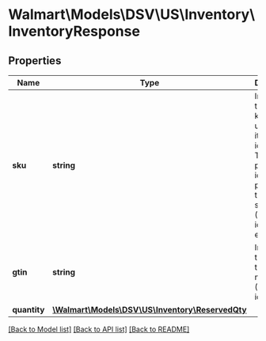 # Walmart\Models\DSV\US\Inventory\InventoryResponse

## Properties

Name | Type | Description | Notes
------------ | ------------- | ------------- | -------------
**sku** | **string** | Indicates the stock keeping unit (SKU) item identifier.   This is a product identifier provided by the drop ship vendor (DSV) to identify each item. |
**gtin** | **string** | Indicates the global trade item number (GTIN) item identifier. |
**quantity** | [**\Walmart\Models\DSV\US\Inventory\ReservedQty**](ReservedQty.md) |  |


[[Back to Model list]](./) [[Back to API list]](../../../../../README.md#supported-apis) [[Back to README]](../../../../../README.md)
